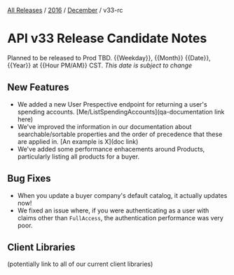 [All Releases](../../README.md) / [2016](../README.md) / [December](README.md) / v33-rc 
# API v33 Release Candidate Notes 

Planned to be released to Prod TBD. {{Weekday}}, {{Month}} {{Date}}, {{Year}} at {{Hour PM/AM}} CST. _This date is subject to change_

## New Features
- We added a new User Prespective endpoint for returning a user's spending accounts. [Me/ListSpendingAccounts](qa-documentation link here)
- We've improved the information in our documentation about searchable/sortable properties and the order of precedence that these are applied in. [An example is X](doc link)
- We've added some performance enhacements around Products, particularly listing all products for a buyer. 

## Bug Fixes
- When you update a buyer company's default catalog, it actually updates now!
- We fixed an issue where, if you were authenticating as a user with claims other than `FullAccess`, the authentication performance was very poor.


## Client Libraries
(potentially link to all of our current client libraries)
